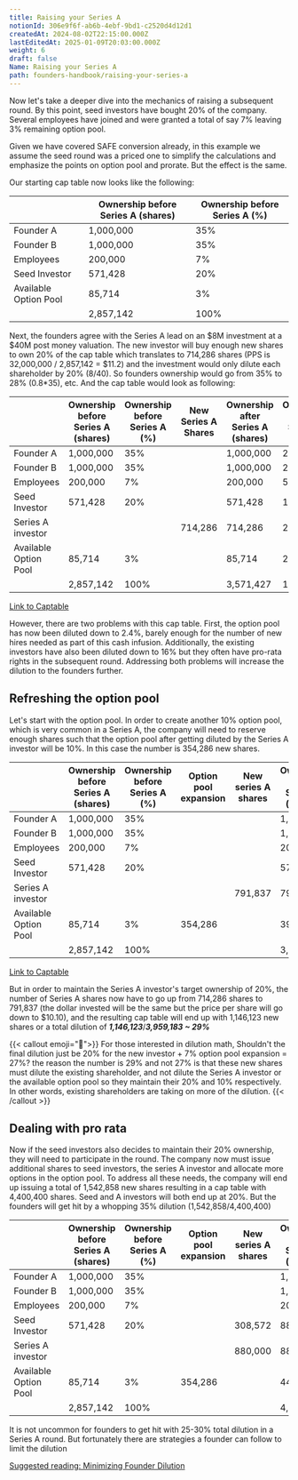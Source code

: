 ```yaml
---
title: Raising your Series A
notionId: 306e9f6f-ab6b-4ebf-9bd1-c2520d4d12d1
createdAt: 2024-08-02T22:15:00.000Z
lastEditedAt: 2025-01-09T20:03:00.000Z
weight: 6
draft: false
Name: Raising your Series A
path: founders-handbook/raising-your-series-a
---
```



Now let's take a deeper dive into the mechanics of raising a subsequent round. By this point, seed investors have bought 20% of the company. Several employees have joined and were granted a total of say 7% leaving 3% remaining option pool.


Given we have covered SAFE conversion  already, in this example we assume the seed round was a priced one to simplify the calculations and emphasize the points on option pool and prorate. But the effect is the same.


Our starting cap table now looks like the following:


|                       | Ownership before Series A (shares) | Ownership before Series A (%) |
| --------------------- | ---------------------------------- | ----------------------------- |
| Founder A             | 1,000,000                          | 35%                           |
| Founder B             | 1,000,000                          | 35%                           |
| Employees             | 200,000                            | 7%                            |
| Seed Investor         | 571,428                            | 20%                           |
| Available Option Pool | 85,714                             | 3%                            |
|                       | 2,857,142                          | 100%                          |


Next, the founders agree with the Series A lead on an $8M investment at a $40M post money valuation. The new investor will buy enough new shares to own 20% of the cap table which translates to 714,286 shares (PPS is 32,000,000 / 2,857,142 = $11.2) and the investment would only dilute each shareholder by 20% (8/40). So founders ownership would go from 35% to 28% (0.8*35), etc. And the cap table would look as following:


|                       | Ownership before Series A (shares) | Ownership before Series A (%) | New Series A Shares | Ownership after Series A (shares) | Ownership after Series A (%) |
| --------------------- | ---------------------------------- | ----------------------------- | ------------------- | --------------------------------- | ---------------------------- |
| Founder A             | 1,000,000                          | 35%                           |                     | 1,000,000                         | 28%                          |
| Founder B             | 1,000,000                          | 35%                           |                     | 1,000,000                         | 28%                          |
| Employees             | 200,000                            | 7%                            |                     | 200,000                           | 5.6%                         |
| Seed Investor         | 571,428                            | 20%                           |                     | 571,428                           | 16%                          |
| Series A investor     |                                    |                               | 714,286             | 714,286                           | 20%                          |
| Available Option Pool | 85,714                             | 3%                            |                     | 85,714                            | 2.4%                         |
|                       | 2,857,142                          | 100%                          |                     | 3,571,427                         | 100%                         |


[Link to Captable](https://www.notion.so/docs/cap-table-worksheet/#AAN4IgTg9g7gIghgFziAXAbVASwCapABhABoQEBPABwFM8BjCAWwYgDtiQW4GaUQAxCAFcW2KmAAEARnYBnABZwwVGakn51GktBZj5mCqgwh5i5ao2aQ1MLSosEqgKwA6AMwAOACwA2SY48.fh6OAL5EoCZKKihqFvgk1rb2qpLOAEyOnp6uAOzu3gCc7mlpnu45YREKUeZxCWJJDijuzjk5kvmOBV0lfhkhALokcAA2I9AwVCNUCDwIYIJUlSA4eNIk5NR0jMxsJJzceALCohJpstVmMXHxINq6cvqGVabRsRb1NnZNrq5uvwDAYDlpEru9LIlvqhSm4vL5_HCgu4QZc3jdPo1VAVnO5ioU0pJJN5HJIMjlvINhmMJlMZnMFktwitcLwAJIyGSLbAAeQoCEwrBUG0oPBA9CYrHYB1F7M5VGw4l5_MFF1eqFu9zAegM6BeNRQt0hyQNKLVBoxUJNTNB0UNDUt.EpIFG41gtNmqHmi2Wq14OXYm1FMjEmDM.y4ooAyiHlOIAILiVksABuygQEDA7EwKbT3GN7nRdygOi1jx1RhtqByBQ6rm8FuNkmxBRbRTbhXwaQKPidLpp0w9KAAZqNgz6WSACgGRdsJXsOBG8NyEHIxOIAKIMCjjMhUMPGVHQupFkva54Hs1pY9GpredKha2HlBXj5We3GzzORw5AlIwIIh89SuF8IXfH5WjSAt8E8NoOkCfBkSGZ1qTdAd6W9JlfRANRpy2XhxV2KVF14aN5UTHMZHTTMSErFBv0kTxIK0YsHieXUL31ejGPcBsmibZxWyKLpBMcZFHzNLimLfL5G0_bxXHwHJRLbEpyRbU1OPabjePMZx5MKTxJDaTx8G8HJ8AKXsUMmNDPQZJ0KCUABZVgqDIVBXBAywkDAABzGYlQFFgZAABQgCARnVEhhEEYMeT5ILoncLiQiAA)


However, there are two problems with this cap table.  First, the option pool has now been diluted down to 2.4%, barely enough for the number of new hires needed as part of this cash infusion. Additionally, the existing investors have also been diluted down to 16% but they often have pro-rata rights in the subsequent round. Addressing both problems will increase the dilution to the founders further.


## Refreshing the option pool


Let's start with the option pool. In order to create another 10% option pool, which is very common in a Series A, the company will need to reserve enough shares such that the option pool after getting diluted by the Series A investor will be 10%.  In this case the number is 354,286 new shares.


|                       | Ownership before Series A (shares) | Ownership before Series A (%) | Option pool expansion | New series A shares | Ownership after Series A (shares) | Ownership after Series A (%) |
| --------------------- | ---------------------------------- | ----------------------------- | --------------------- | ------------------- | --------------------------------- | ---------------------------- |
| Founder A             | 1,000,000                          | 35%                           |                       |                     | 1,000,000                         | 25.26%                       |
| Founder B             | 1,000,000                          | 35%                           |                       |                     | 1,000,000                         | 25.26%                       |
| Employees             | 200,000                            | 7%                            |                       |                     | 200,000                           | 5.05%                        |
| Seed Investor         | 571,428                            | 20%                           |                       |                     | 571,428                           | 14.43%                       |
| Series A investor     |                                    |                               |                       | 791,837             | 791,837                           | 20.00%                       |
| Available Option Pool | 85,714                             | 3%                            | 354,286               |                     | 395,918                           | 10.00%                       |
|                       | 2,857,142                          | 100%                          |                       |                     | 3,959,183                         | 100.00%                      |


[Link to Captable](https://www.notion.so/docs/cap-table-worksheet/#AAN4IgTg9g7gIghgFziAXAbVASwCapABhABoQEBPABwFM8BjCAWwYgDtiQW4GaUQAxCAFcW2KmAAEARnYBnABZwwVGakn51GktBZj5mCqgwh5i5ao2aQ1MLSosEqgKwA6AMwAOACwA2SY48.fh6OAL5EoCZKKihqFvgk1rb2qpLOAEyOnp6uAOzu3gCc7mlpnu45YREKUeZxCWJJDijuzjk5kvmOBV0lfhkhALokcAA2I9AwVCNUCDwIYIJUlSA4eNIk5NR0jMxsJJzceALCohJpstVmMXHxINq6cvqGVabRsRb1NnZNrq5uvwDAYDlpEru9LIlvqhSm4vL5_HCgu4QZc3jdPo1VAVnO5ioU0pJJN5HJIMjlvINhmMJlMZnMFktwitcLwAJIyGSLbAAeQoCEwrBUG0oPBA9CYrHYB1F7M5VGw4l5_MFF1eqFu9zAegM6BeNRQt0hyQNKLVBoxUJNTNB0UNDUt.EpIFG41gtNmqHmi2Wq14OXYm1FMjEmDM.y4ooAyiHlOIAILiVksABuygQEDA7EwKbT3GN7nRdygOi1jx1RhtqByBQ6rm8FuNkmxBRbRTbhXwaQKPidLpp0w9KAAZqNgz6WSACgGRdsJXsOBG8NyEHIxOIAKIMCjjMhUMPGVHQupFkva54Hs1pY9GpredKha2HlBXj5We3GzzORw5AlIwIIh89SuF8IXfH5WjSAt8E8NoOkCfBkSGZ1qTdAd6W9JlfRANRpy2XhxV2KVF14aN5UTHMZHTTMSErFBv0kTxIK0YsHieXUL31ejGPcBsmibZxWyKLpBMcZFHzNLimLfL5G0_bxXHwHJRLbEpyRbU1OPabjePMZx5MKTxJDaTx8G8HJ8AKXsUMmNDPQZJ0KCUABZVgqDIVBXBAywkDAABzGYlQFFgZAABQgCARnMEhhEEYMeT5ILoncLiQiAA)


But in order to maintain the Series A investor's target ownership of 20%, the number of Series A shares now have to go up from 714,286 shares to 791,837 (the dollar invested will be the same but the price per share will go down to $10.10), and the resulting cap table will end up with 1,146,123 new shares or a total dilution of _**1,146,123**_/_**3,959,183 ~ 29%**_


{{< callout emoji="📢">}}
For those interested in dilution math, Shouldn't the final dilution just be 20% for the new investor + 7% option pool expansion = 27%? the reason the number is 29% and not 27% is that these new shares must dilute the existing shareholder, and not dilute the Series A investor or the available option pool so they maintain their 20% and 10% respectively.  In other words, existing shareholders are taking on more of the dilution.
{{< /callout >}}


## Dealing with pro rata


Now if the seed investors also decides to maintain their 20% ownership, they will need to participate in the round.  The company now must issue additional shares to seed investors, the series A investor and allocate more options in the option pool. To address all these needs, the company will end up issuing a total of 1,542,858 new shares resulting in a cap table with 4,400,400 shares.  Seed and A investors will both end up at 20%.  But the founders will get hit by a whopping 35% dilution (1,542,858/4,400,400)


|                       | Ownership before Series A (shares) | Ownership before Series A (%) | Option pool expansion | New series A shares | Ownership after Series A (shares) | Ownership after Series A (%) |
| --------------------- | ---------------------------------- | ----------------------------- | --------------------- | ------------------- | --------------------------------- | ---------------------------- |
| Founder A             | 1,000,000                          | 35%                           |                       |                     | 1,000,000                         | 22.73%                       |
| Founder B             | 1,000,000                          | 35%                           |                       |                     | 1,000,000                         | 22.73%                       |
| Employees             | 200,000                            | 7%                            |                       |                     | 200,000                           | 4.55%                        |
| Seed Investor         | 571,428                            | 20%                           |                       | 308,572             | 880,000                           | 20%                          |
| Series A investor     |                                    |                               |                       | 880,000             | 880,000                           | 20%                          |
| Available Option Pool | 85,714                             | 3%                            | 354,286               |                     | 440,000                           | 10%                          |
|                       | 2,857,142                          | 100%                          |                       |                     | 4,400,000                         | 100%                         |


It is not uncommon for founders to get hit with 25-30% total dilution in a Series A round. But fortunately there are strategies a founder can follow to limit the dilution


[Suggested reading: Minimizing Founder Dilution](https://www.notion.so/minimizing-founder-dilution/)

